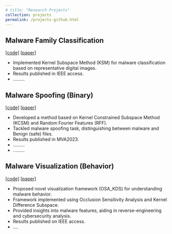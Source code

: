 ```yaml
---
# title: "Research Projects"
collection: projects
permalink: /projects-github.html
---
```




##  Malware Family Classification 
[[code]](https://github.com/Djaferbenchadi/Malware_classification_ksm) [[paper]](https://ieeexplore.ieee.org/abstract/document/10244023)
- Implemented Kernel Subspace Method (KSM) for malware classification based on representative digital images.
- Results published in IEEE access.
- .........
  
##  Malware Spoofing (Binary)
[[code]](https://github.com/Djaferbenchadi/Malware_analysis_binary) [[paper]](https://ieeexplore.ieee.org/abstract/document/10215631)
- Developed a method based on Kernel Constrained Subspace Method (KCSM) and Random Fourier Features (RFF).
- Tackled malware spoofing task, distinguishing between malware and Benign (safe) files.
- Results published in MVA2023.
- .........
- .........

##  Malware Visualization (Behavior)
[[code]](https://github.com/Djaferbenchadi/OSA_KDS) [[paper]](https://ieeexplore.ieee.org/abstract/document/10244023)
- Proposed novel visualization framework (OSA_KDS) for understanding malware behavior.
- Framework implemented using Occlusion Sensitivity Analysis and Kernel Difference Subspace.
- Provided insights into malware features, aiding in reverse-engineering and cybersecurity analysis.
- Results published on IEEE access.
- ....